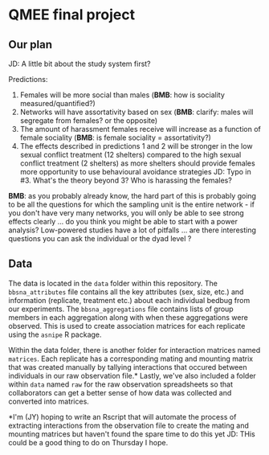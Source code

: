 # QMEE final project
## Our plan

JD: A little bit about the study system first?

Predictions:
1.	Females will be more social than males (**BMB**: how is sociality measured/quantified?)
2.	Networks will have assortativity based on sex (**BMB**: clarify: males will segregate from females? or the opposite)
3.	The amount of harassment females receive will increase as a function of female sociality (**BMB**: is female sociality = assortativity?)
4.  The effects described in predictions 1 and 2 will be stronger in the low sexual conflict treatment (12 shelters) compared to the high sexual conflict treatment (2 shelters) as more shelters should provide females more opportunity to use behavioural avoidance strategies 
JD: Typo in #3. What's the theory beyond 3? Who is harassing the females?

**BMB**: as you probably already know, the hard part of this is probably going to be all the questions for which the sampling unit is the entire network - if you don't have very many networks, you will only be able to see strong effects clearly ... do you think you might be able to start with a power analysis? Low-powered studies have a lot of pitfalls ... are there interesting questions you can ask the individual or the dyad level ?

## Data

The data is located in the `data` folder within this repository. The `bbsna_attributes` file contains all the key attributes (sex, size, etc.) and information (replicate, treatment etc.) about each individual bedbug from our experiments. The `bbsna_aggregations` file contains lists of group members in each aggregation along with when these aggregations were observed. This is used to create association matrices for each replicate using the `asnipe` R package. 

Within the data folder, there is another folder for interaction matrices named `matrices`. Each replicate has a corresponding mating and mounting matrix that was created manually by tallying interactions that occured between individuals in our raw observation file.* Lastly, we've also included a folder within `data` named `raw` for the raw observation spreadsheets so that collaborators can get a better sense of how data was collected and converted into matrices. 

*I'm (JY) hoping to write an Rscript that will automate the process of extracting interactions from the observation file to create the mating and mounting matrices but haven't found the spare time to do this yet
JD: THis could be a good thing to do on Thursday I hope.
